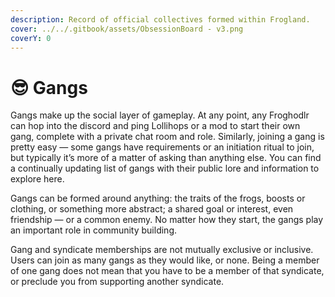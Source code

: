 ```yaml
---
description: Record of official collectives formed within Frogland.
cover: ../../.gitbook/assets/ObsessionBoard - v3.png
coverY: 0
---
```


# 😎 Gangs

Gangs make up the social layer of gameplay. At any point, any Froghodlr can hop into the discord and ping Lollihops or a mod to start their own gang, complete with a private chat room and role. Similarly, joining a gang is pretty easy — some gangs have requirements or an initiation ritual to join, but typically it’s more of a matter of asking than anything else. You can find a continually updating list of gangs with their public lore and information to explore here.&#x20;

Gangs can be formed around anything: the traits of the frogs, boosts or clothing, or something more abstract; a shared goal or interest, even friendship — or a common enemy. No matter how they start, the gangs play an important role in community building.

Gang and syndicate memberships are not mutually exclusive or inclusive. Users can join as many gangs as they would like, or none. Being a member of one gang does not mean that you have to be a member of that syndicate, or preclude you from supporting another syndicate.
